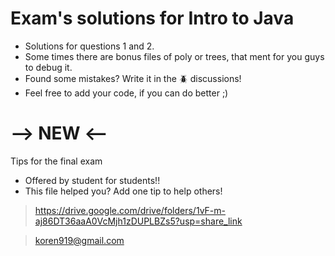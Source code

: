 # Exam's solutions for Intro to Java
* Solutions for questions 1 and 2.
* Some times there are bonus files of poly or trees, that ment for you guys to debug it. 
* Found some mistakes? Write it in the 🪲 discussions!
* Feel free to add your code, if you can do better ;)

# --> NEW <--
Tips for the final exam
* Offered by student for students!!
* This file helped you?  Add one tip to help others! 
>https://drive.google.com/drive/folders/1vF-m-aj86DT36aaA0VcMjh1zDUPLBZs5?usp=share_link

> koren919@gmail.com
